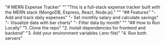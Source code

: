 "# MERN Expense Tracker" 
"" 
"This is a full-stack expense tracker built with the MERN stack (MongoDB, Express, React, Node.js)." 
"" 
"## Features" 
"- Add and track daily expenses" 
"- Set monthly salary and calculate savings" 
"- Visualize data with bar charts" 
"- Filter data by month" 
"" 
"## How to Run Locally" 
"1. Clone the repo" 
"2. Install dependencies for frontend and backend" 
"3. Add your environment variables (.env file)" 
"4. Run both servers" 
